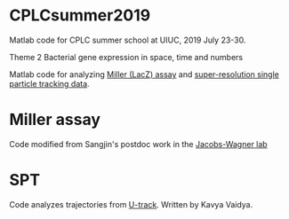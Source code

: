 # CPLCsummer2019
Matlab code for CPLC summer school at UIUC, 2019 July 23-30.

Theme 2 Bacterial gene expression in space, time and numbers

Matlab code for analyzing <a href="https://github.com/sjkimlab/CPLCsummer2019/tree/master/Miller_assay">Miller (LacZ) assay</a> and <a href="https://github.com/sjkimlab/CPLCsummer2019/tree/master/SPT">super-resolution single particle tracking data</a>.

# Miller assay
Code modified from Sangjin's postdoc work in the <a href="https://github.com/JacobsWagnerLab/published">Jacobs-Wagner lab</a>

# SPT
Code analyzes trajectories from <a href="https://github.com/DanuserLab/u-trackCode">U-track</a>. 
Written by Kavya Vaidya.
